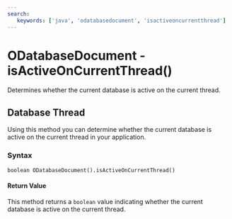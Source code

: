 ```yaml
---
search:
   keywords: ['java', 'odatabasedocument', 'isactiveoncurrentthread']
---
```


# ODatabaseDocument - isActiveOnCurrentThread()

Determines whether the current database is active on the current thread.

## Database Thread

Using this method you can determine whether the current database is active on the current thread in your application.

### Syntax

```
boolean ODatabaseDocument().isActiveOnCurrentThread()
```

#### Return Value

This method returns a `boolean` value indicating whether the current database is active on the current thread.


